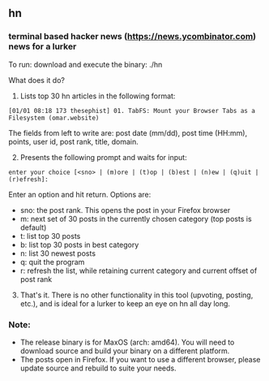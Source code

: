 ## hn
### terminal based hacker news (https://news.ycombinator.com) news for a lurker

To run: download and execute the binary: ./hn

What does it do?

1. Lists top 30 hn articles in the following format:

`[01/01 08:18 173 thesephist] 01. TabFS: Mount your Browser Tabs as a Filesystem (omar.website)`

The fields from left to write are: post date (mm/dd), post time (HH:mm), points, user id, post rank, title, domain.

2. Presents the following prompt and waits for input:

`enter your choice [<sno> | (m)ore | (t)op | (b)est | (n)ew | (q)uit | (r)efresh]:`

Enter an option and hit return. Options are:

- sno: the post rank. This opens the post in your Firefox browser
- m: next set of 30 posts in the currently chosen category (top posts is default)
- t: list top 30 posts
- b: list top 30 posts in best category
- n: list 30 newest posts
- q: quit the program
- r: refresh the list, while retaining current category and current offset of post rank

3. That's it. There is no other functionality in this tool (upvoting, posting, etc.), and is ideal for a lurker to keep an eye on hn all day long.

### Note:

- The release binary is for MaxOS (arch: amd64). You will need to download source and build your binary on a different platform.
- The posts open in Firefox. If you want to use a different browser, please update source and rebuild to suite your needs.
